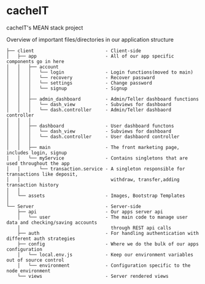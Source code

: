 cacheIT
=======

cacheIT's MEAN stack project

Overview of important files/directories in our application structure

    ├── client							- Client-side
    │   ├── app               		 	- All of our app specific components go in here
    │   │   ├── account       
    │   │   │   └── login				- Login functions(moved to main)
    │   │   │   └── recovery 			- Recover passward
    │   │   │   └── settings			- Change password
    │   │   │   └── signup 				- Signup
    │   │   │   
    │   │   ├── admin_dashboard 		- Admin/Teller dashboard functions
    │   │   │   └── dash_view 			- Subviews for dashboard                 
    │   │   │   └── dash.controller     - Admin/Teller dashbaord controller
    │   │   │   
    │   │   ├── dashboard       		- User dashboard functons
    │   │   │   └── dash_view 			- Subviews for dashboard    
    │   │   │   └── dash.controller     - User dashbaord controller
    │   │   │   
    │   │   ├── main					- The front marketing page, includes login, signup
    │   │   └── myService  				- Contains singletons that are used throughout the app
    │   │       └── transaction.service - A singleton responsible for transactions like deposit, 
	│  	│    						      withdraw, transfer,adding transaction history 
 	│  	│								       
    │   └── assets 					    - Images, Bootstrap Templates
    │                     
    └── Server                          - Server-side
        ├── api                 		- Our apps server api
        │ 	└── user					- The main code to manage user data and checking/saving accounts
        │ 								  through REST api calls 
        ├── auth                		- For handling authentication with different auth strategies
        ├── config              		- Where we do the bulk of our apps configuration
        │   └── local.env.js    		- Keep our environment variables out of source control
        │   └── environment     		- Configuration specific to the node environment
        └── views               		- Server rendered views